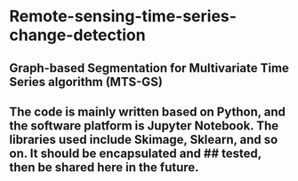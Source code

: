 # Remote-sensing-time-series-change-detection
## Graph-based Segmentation for Multivariate Time Series algorithm (MTS-GS)
## The code is mainly written based on Python, and the software platform is Jupyter Notebook. The libraries used include Skimage, Sklearn, and so on. It should be encapsulated and ## tested, then be shared here in the future.
